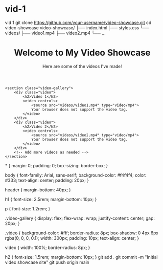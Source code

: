 # vid-1
vid 1
git clone https://github.com/your-username/video-showcase.git
cd video-showcase
video-showcase/
├── index.html
├── styles.css
└── videos/
    ├── video1.mp4
    ├── video2.mp4
    └── ...
<!DOCTYPE html>
<html lang="en">
<head>
    <meta charset="UTF-8">
    <meta name="viewport" content="width=device-width, initial-scale=1.0">
    <meta http-equiv="X-UA-Compatible" content="ie=edge">
    <title>My Video Showcase</title>
    <link rel="stylesheet" href="styles.css">
</head>
<body>
    <header>
        <h1>Welcome to My Video Showcase</h1>
        <p>Here are some of the videos I've made!</p>
    </header>

    <section class="video-gallery">
        <div class="video">
            <h2>Video 1</h2>
            <video controls>
                <source src="videos/video1.mp4" type="video/mp4">
                Your browser does not support the video tag.
            </video>
        </div>
        <div class="video">
            <h2>Video 2</h2>
            <video controls>
                <source src="videos/video2.mp4" type="video/mp4">
                Your browser does not support the video tag.
            </video>
        </div>
        <!-- Add more videos as needed -->
    </section>
</body>
</html>
* {
    margin: 0;
    padding: 0;
    box-sizing: border-box;
}

body {
    font-family: Arial, sans-serif;
    background-color: #f4f4f4;
    color: #333;
    text-align: center;
    padding: 20px;
}

header {
    margin-bottom: 40px;
}

h1 {
    font-size: 2.5rem;
    margin-bottom: 10px;
}

p {
    font-size: 1.2rem;
}

.video-gallery {
    display: flex;
    flex-wrap: wrap;
    justify-content: center;
    gap: 20px;
}

.video {
    background-color: #fff;
    border-radius: 8px;
    box-shadow: 0 4px 6px rgba(0, 0, 0, 0.1);
    width: 300px;
    padding: 10px;
    text-align: center;
}

video {
    width: 100%;
    border-radius: 8px;
}

h2 {
    font-size: 1.5rem;
    margin-bottom: 10px;
}
git add .
git commit -m "Initial video showcase site"
git push origin main
